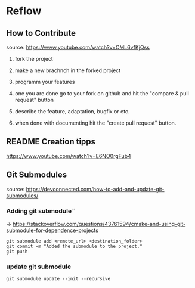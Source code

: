 # Reflow

## How to Contribute

source: https://www.youtube.com/watch?v=CML6vfKjQss

1. fork the project

2. make a new brachnch in the forked project

3. programm your features

3. one you are done go to your fork on github and hit the "compare & pull request" button

4. describe the feature, adaptation, bugfix or etc.

5. when done with documenting hit the "create pull request" button. 

## README Creation tipps

https://www.youtube.com/watch?v=E6NO0rgFub4

## Git Submodules

source: https://devconnected.com/how-to-add-and-update-git-submodules/

### Adding git submodule¨

-> https://stackoverflow.com/questions/43761594/cmake-and-using-git-submodule-for-dependence-projects


```
git submodule add <remote_url> <destination_folder>
git commit -m "Added the submodule to the project."
git push
```

### update git submodule

```
git submodule update --init --recursive
```
